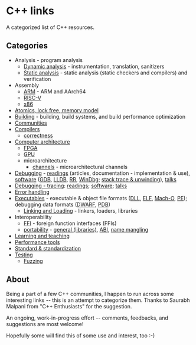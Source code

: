 # C++ links

A categorized list of C++ resources.

## Categories

- Analysis - program analysis
  - [Dynamic analysis](analysis.dynamic.md) - instrumentation, translation, sanitizers
  - [Static analysis](analysis.static.md) - static analysis (static checkers and compilers) and verification
- Assembly
  - [ARM](assembly.arm.md) - ARM and AArch64
  - [RISC-V](assembly.riscv.md)
  - [x86](assembly.x86.md)
- [Atomics, lock free, memory model](atomics.lockfree.memory_model.md)
- [Building](building.md) - building, build systems, and build performance optimization
- [Communities](communities.md)
- [Compilers](compilers.md)
  - [correctness](compilers.correctness.md)
- [Computer architecture](comparch.md)
  - [FPGA](comparch.fpga.md)
  - [GPU](comparch.gpu.md)
  - microarchitecture
    - [channels](comparch.micro.channels.md) - microarchitectural channels
- [Debugging](debugging.md) - [readings](debugging.md#readings) (articles, documentation - implementation & use), [software](debugging.md#software) ([GDB](debugging.md#gdb), [LLDB](debugging.md#lldb), [RR](debugging.md#rr), [WinDbg](debugging.md#windbg); [stack trace & unwinding](debugging.md#stack-trace--unwinding)), [talks](debugging.md#talks-2)
- [Debugging - tracing](https://github.com/MattPD/cpplinks/blob/master/debugging.tracing.md): [readings](https://github.com/MattPD/cpplinks/blob/master/debugging.tracing.md#readings); [software](https://github.com/MattPD/cpplinks/blob/master/debugging.tracing.md#software); [talks](https://github.com/MattPD/cpplinks/blob/master/debugging.tracing.md#talks)
- [Error handling](error_handling.md)
- [Executables](executables.md) - executable & object file formats ([DLL](executables.md#dll), [ELF](executables.md#elf), [Mach-O](executables.md#mach-o), [PE](executables.md#pe)); debugging data formats ([DWARF](executables.md#dwarf), [PDB](executables.md#pdb-program-database))
  - [Linking and Loading](executables.linking_loading.md) - linkers, loaders, libraries
- Interoperability
  - [FFI](interoperability.ffi.md) - foreign function interfaces (FFIs)
  - [portability](interoperability.portability.md) - [general (libraries)](interoperability.portability.md#general), [ABI](interoperability.portability.md#abi), [name mangling](interoperability.portability.md#name-mangling) 
- [Learning and teaching](learning_teaching.md)
- [Performance tools](performance.tools.md)
- [Standard & standardization](std.md)
- [Testing](testing.md)
  - [Fuzzing](https://github.com/MattPD/cpplinks/blob/master/testing.fuzzing.md)

## About

Being a part of a few C++ communities, I happen to run across some interesting links -- this is an attempt to categorize them. Thanks to Saurabh Malpani from "C++ Enthusiasts" for the suggestion.

An ongoing, work-in-progress effort -- comments, feedbacks, and suggestions are most welcome!

Hopefully some will find this of some use and interest, too :-)
